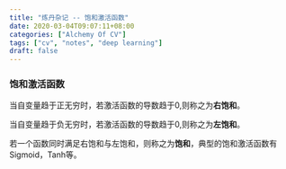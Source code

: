 ```yaml
---
title: "炼丹杂记 -- 饱和激活函数"
date: 2020-03-04T09:07:11+08:00
categories: ["Alchemy Of CV"]
tags: ["cv", "notes", "deep learning"]
draft: false
---
```


### 饱和激活函数
当自变量趋于正无穷时，若激活函数的导数趋于0,则称之为**右饱和**。  

当自变量趋于负无穷时，若激活函数的导数趋于0,则称之为**左饱和**。  

若一个函数同时满足右饱和与左饱和，则称之为**饱和**，典型的饱和激活函数有Sigmoid，Tanh等。  
